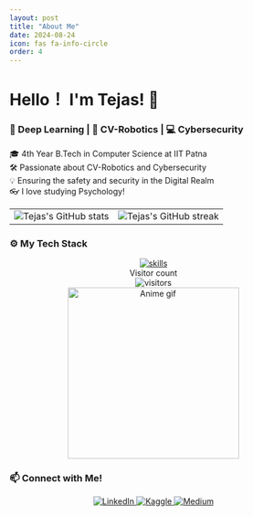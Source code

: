 ```yaml
---
layout: post
title: "About Me"
date: 2024-08-24
icon: fas fa-info-circle
order: 4
---
```

<div>
        <h1 >Hello！ I'm Tejas! 👋</h1>
        <!-- Subtitle with emojis -->
        <h3>🧠 Deep Learning | 🤖 CV-Robotics | 💻 Cybersecurity</h3>
        <!-- Introduction -->
        <p >
          🎓 4th Year B.Tech in Computer Science at IIT Patna <br>
          🛠️ Passionate about CV-Robotics and Cybersecurity <br>
          💡 Ensuring the safety and security in the Digital Realm <br>
          👓 I love studying Psychology!
        </p>
</div>
<div align="center">
  <table>
    <tr>
      <td>
        <!-- GitHub Stats -->
        <img src="https://github-readme-stats.vercel.app/api?username=Tejax-v2&show_icons=true&theme=transparent&hide_border=true" alt="Tejas's GitHub stats" />
      </td>
      <td>
        <!-- GitHub Streak -->
        <img src="https://github-readme-streak-stats.herokuapp.com/?user=Tejax-v2&theme=transparent&hide_border=true" alt="Tejas's GitHub streak" />
      </td>
    </tr>
  </table>
</div>

<!-- Language and Tools -->
### ⚙️ My Tech Stack

<div align="center">
  <a href="https://skillicons.dev">
    <img src="https://skillicons.dev/icons?i=python,javascript,tensorflow,selenium,sklearn,sqlite,raspberrypi,pytorch,postman,postgres,php,nginx,mysql,linux,github,flask,figma,django,docker,c,cpp,blender,bash,arduino&perline=8" alt="skills" />
  </a>
</div>

<div align="center"> 
  Visitor count<br>
  <img src="https://profile-counter.glitch.me/Tejax-v2/count.svg" alt="visitors" />
</div>

<!-- Anime Gifs or Images (optional) -->
<div align="center">
  <img src="https://media.giphy.com/media/vFKqnCdLPNOKc/giphy.gif" alt="Anime gif" width="300" />
</div>

<!-- Connect with me -->
### 📫 Connect with Me!

<div align="center">
  <a href="https://www.linkedin.com/in/tejas-tupke" target="_blank">
    <img src="https://img.shields.io/badge/LinkedIn-blue?style=for-the-badge&logo=linkedin" alt="LinkedIn" />
  </a>
  <a href="https://kaggle.com/Tejax-v2">
    <img src="https://img.shields.io/badge/Kaggle-20BEFF?style=for-the-badge&logo=Kaggle&logoColor=white" alt="Kaggle" />
  </a>
  <a href="https://medium.com/@tejaxv2">
    <img src="https://img.shields.io/badge/Medium-000000?style=for-the-badge&logo=medium&logoColor=white" alt="Medium" />
  </a>
</div>